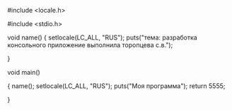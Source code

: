 #include <locale.h>

#include <stdio.h>

void name()
{
	setlocale(LC_ALL, "RUS");
	puts("тема: разработка консольного приложение выполнила торопцева с.в.");

}

void main()

{
	name();
	setlocale(LC_ALL, "RUS");
	puts("Моя программа");
	return 5555;

}
